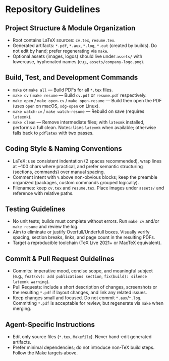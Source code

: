 # Repository Guidelines

## Project Structure & Module Organization
- Root contains LaTeX sources: `cv.tex`, `resume.tex`.
- Generated artifacts: `*.pdf`, `*.aux`, `*.log`, `*.out` (created by builds). Do not edit by hand; prefer regenerating via `make`.
- Optional assets (images, logos) should live under `assets/` with lowercase, hyphenated names (e.g., `assets/company-logo.png`).

## Build, Test, and Development Commands
- `make` or `make all` — Build PDFs for all `*.tex` files.
- `make cv` / `make resume` — Build `cv.pdf` or `resume.pdf` respectively.
- `make open` / `make open-cv` / `make open-resume` — Build then open the PDF (uses `open` on macOS, `xdg-open` on Linux).
- `make watch-cv` / `make watch-resume` — Rebuild on save (requires `latexmk`).
- `make clean` — Remove intermediate files; with `latexmk` installed, performs a full clean.
Notes: Uses `latexmk` when available; otherwise falls back to `pdflatex` with two passes.

## Coding Style & Naming Conventions
- LaTeX: use consistent indentation (2 spaces recommended), wrap lines at ~100 chars where practical, and prefer semantic structuring (sections, commands) over manual spacing.
- Comment intent with `%` above non-obvious blocks; keep the preamble organized (packages, custom commands grouped logically).
- Filenames: keep `cv.tex` and `resume.tex`. Place images under `assets/` and reference with relative paths.

## Testing Guidelines
- No unit tests; builds must complete without errors. Run `make cv` and/or `make resume` and review the log.
- Aim to eliminate or justify Overfull/Underfull boxes. Visually verify spacing, section breaks, links, and page count in the resulting PDFs.
- Target a reproducible toolchain (TeX Live 2021+ or MacTeX equivalent).

## Commit & Pull Request Guidelines
- Commits: imperative mood, concise scope, and meaningful subject (e.g., `feat(cv): add publications section`, `fix(build): silence latexmk warning`).
- Pull Requests: include a short description of changes, screenshots or the resulting `*.pdf` if layout changes, and link any related issues.
- Keep changes small and focused. Do not commit `*.aux`/`*.log`. Committing `*.pdf` is acceptable for review, but regenerate via `make` when merging.

## Agent-Specific Instructions
- Edit only source files (`*.tex`, `Makefile`). Never hand-edit generated artifacts.
- Prefer minimal dependencies; do not introduce non-TeX build steps. Follow the Make targets above.
